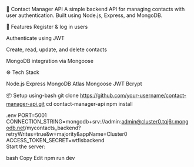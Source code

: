 📁 Contact Manager API
A simple backend API for managing contacts with user authentication. Built using Node.js, Express, and MongoDB.

🚀 Features
Register & log in users

Authenticate using JWT

Create, read, update, and delete contacts

MongoDB integration via Mongoose

⚙️ Tech Stack

Node.js
Express
MongoDB Atlas
Mongoose
JWT
Bcrypt

📦 Setup
using-bash
git clone https://github.com/your-username/contact-manager-api.git
cd contact-manager-api
npm install

.env
PORT=5001
CONNECTION_STRING=mongodb+srv://admin:admin@cluster0.tqj6r.mongodb.net/mycontacts_backend?retryWrites=true&w=majority&appName=Cluster0
ACCESS_TOKEN_SECRET=wtfisbackend   
Start the server:

bash
Copy
Edit
npm run dev